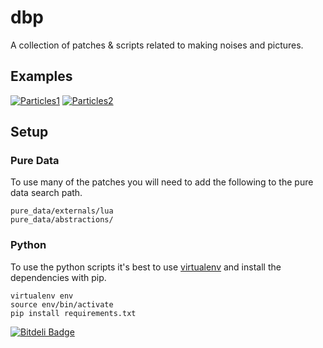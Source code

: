 # dbp

A collection of patches & scripts related to making noises and pictures.

## Examples

[![Particles1](http://www.davepoulter.net/media/particle_cropped_animation.gif)]("Particles1")
[![Particles2](http://www.davepoulter.net/media/vertical_cropped_animation.gif)]("Particles2")

## Setup

### Pure Data

To use many of the patches you will need to add the following to the pure data search path.

    pure_data/externals/lua
    pure_data/abstractions/

### Python

To use the python scripts it's best to use [virtualenv](https://pypi.python.org/pypi/virtualenv) and install the dependencies with pip.

    virtualenv env
    source env/bin/activate
    pip install requirements.txt

[![Bitdeli Badge](https://d2weczhvl823v0.cloudfront.net/davebrent/dbp/trend.png)](https://bitdeli.com/free "Bitdeli Badge")
